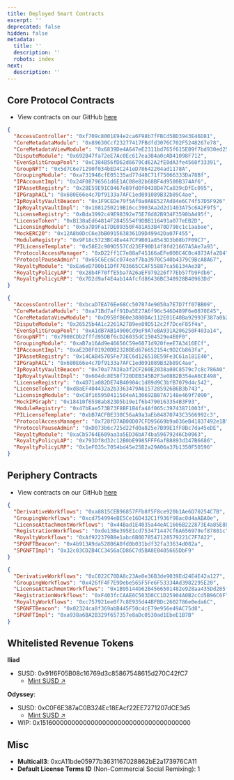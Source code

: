 ```yaml
---
title: Deployed Smart Contracts
excerpt: ''
deprecated: false
hidden: false
metadata:
  title: ''
  description: ''
  robots: index
next:
  description: ''
---
```

## Core Protocol Contracts

* View contracts on our GitHub [here](https://github.com/storyprotocol/protocol-core-v1/tree/main) 

```json Odyssey (Story Testnet) v1.2
{
  "AccessController": "0xf709c8001E94e2ca6F98b7fFBCd5BD3943E46D81",
  "CoreMetadataModule": "0x89630Ccf23277417FBdfd3076C702F5248267e78",
  "CoreMetadataViewModule": "0x6839De4A647eE2311bd765f615E09f7bd930ed25",
  "DisputeModule": "0x692B47fa72eE7Ac0Ec617ea384a0cAD41098F712",
  "EvenSplitGroupPool": "0xC384B56fD62d6679Cd62A2fE0dA3fe4560f33391",
  "GroupNFT": "0x5d7C6e71290f034bED4C241eD78642204ad1178A",
  "GroupingModule": "0xa731948cfE05135ad77d48C71f75066333Da78Bf",
  "IPAccountImpl": "0x24F08796561d6E1AC08e82b68BF4d9500B374Af6",
  "IPAssetRegistry": "0x28E59E91C0467e89fd0f0438D47Ca839cDfEc095",
  "IPGraphACL": "0x680E66e4c7Df9133a7AFC1ed091089B32b89C4ae",
  "IpRoyaltyVaultBeacon": "0x1F9CEDe79f5Af0a0A8E527Ad84e6C74f57D5F926",
  "IpRoyaltyVaultImpl": "0x1081250219B16cc3903Aa2d2d1403A75c6A2F9f5",
  "LicenseRegistry": "0xBda3992c49E98392e75E78d82B934F3598bA495f",
  "LicenseToken": "0xB138aEd64814F2845554f9DBB116491a077eEB2D",
  "LicensingModule": "0x5a7D9Fa17DE09350F481A53B470D798c1c1aabae",
  "MockERC20": "0x12A8b0DcC6e3bB0915638361D9D49942Da07F455",
  "ModuleRegistry": "0x9F18c5723BC4Ee447CF9B01a8543D3b08b7F09C7",
  "PILicenseTemplate": "0x58E2c909D557Cd23EF90D14f8fd21667A5Ae7a93",
  "ProtocolAccessManager": "0xD22ff1C7e88aF45166aEFe000C4C0c4873Afa284",
  "ProtocolPauseAdmin": "0x65C6Ec6Cc074eaf7ba3970C540b4379C9BcA8A67",
  "RoyaltyModule": "0xEa6eD700b11DfF703665CCAF55887ca56134Ae3B",
  "RoyaltyPolicyLAP": "0x28b4F70ffE5ba7A26aEF979226f77Eb57fb9Fdb6",
  "RoyaltyPolicyLRP": "0x7D2d9af4E4ab14Afcfd86436BC348928B40963Dd"
}
```
```json Iliad (Story Testnet) v1.2
{
  "AccessController": "0xbcaD7EA76Ee68Cc507874e9050a7E7D7ff07BB09",
  "CoreMetadataModule": "0xa71Bd7aff91Da5E27A6f96c546D489F6e0870E45",
  "CoreMetadataViewModule": "0xD95BfB60e3880DAc112E01E40Ba92993F387a0b2",
  "DisputeModule": "0x26525b4A1c2261A27B9ee89D512c2f7DceF85f4a",
  "EvenSplitGroupPool": "0xA1dB7AB14900Cd9eF9A7eBA931A206250F403a14",
  "GroupNFT": "0x7908CDb2fffd95DBf6cD26035dC1504529e4E0F0",
  "GroupingModule": "0xaB7a16Ad9e46656C59e6071d920feeE7A3416ECf",
  "IPAccountImpl": "0xaE2D8F01920DB2328BEd676652154c9D2Cb863fa",
  "IPAssetRegistry": "0x14CAB45705Fe73EC6d126518E59Fe3C61a181E40",
  "IPGraphACL": "0x680E66e4c7Df9133a7AFC1ed091089B32b89C4ae",
  "IpRoyaltyVaultBeacon": "0x70a77A38a3f2CF260E2038a08C8579c7c8c786A0",
  "IpRoyaltyVaultImpl": "0x604dc8E58f720DEB345B2F3e08B2B354eA6CE498",
  "LicenseRegistry": "0x4D71a082DE74B40904c1d89d9C3bfB7079d4c542",
  "LicenseToken": "0xd8aEF404432a2b3363479A6157285926B6B3b743",
  "LicensingModule": "0xC8f165950411504eA130692B87A7148e469f7090",
  "MockIPGraph": "0x18410f6598ab823D5b19e1f6b4790163354B3F93",
  "ModuleRegistry": "0x47bEae573B73F8BF1B4fa4Af065c39743871003f",
  "PILicenseTemplate": "0xbB7ACFBE330C56aA9a3aEb84870743C3566992c3",
  "ProtocolAccessManager": "0x728fD7AB00D07CFD95669b9a036eB41837492e1B",
  "ProtocolPauseAdmin": "0xD073b6c725d22fd0a825e7B99E1fF8Bc7da45eDE",
  "RoyaltyModule": "0xaCb5764E609aa3a5ED36bA74ba59679246Cb0963",
  "RoyaltyPolicyLAP": "0x793Df8d32c12B0bE9985FFF6afB8893d347B6686",
  "RoyaltyPolicyLRP": "0x1eF035c7054bd45e25B2a29A06a37b1350F50596"
}
```

## Periphery Contracts

* View contracts on our GitHub [here](https://github.com/storyprotocol/protocol-periphery-v1) 

```json Odyssey (Story Testnet) v1.2
{
  "DerivativeWorkflows": "0xa8815CEB96857FFb8f5F8ce920b1Ae6D70254C7B",
  "GroupingWorkflows": "0xcd754994eBE5Ce16D432C1f936f98ac0d4aABA0e",
  "LicenseAttachmentWorkflows": "0x44Bad1E4035a44eAC1606B222873E4a85E8b7D9c",
  "RegistrationWorkflows": "0xde13Be395E1cd753471447Cf6A656979ef87881c",
  "RoyaltyWorkflows": "0xAf922379B8e1abc6B0D78547128579221C7F7A22",
  "SPGNFTBeacon": "0x4b913A9da52806A0fd0b031bdf32fa33634d082a",
  "SPGNFTImpl": "0x32c03CD2B4CC3456aCD86C7d5BA8E0405665DbF9"
}
```
```json Iliad (Story Testnet) v1.2
{
  "DerivativeWorkflows": "0xC022C70DA8c23Ae8e36B3de9039Ed24E4E42a127",
  "GroupingWorkflows": "0x426fF4F7E9Debe565F5Fe6F53334Ad3982295E20",
  "LicenseAttachmentWorkflows": "0x1B95144b62B4566501482e928aa435Dd205fE71B",
  "RegistrationWorkflows": "0xF403fcCAAE6C503D0CC1D25904A0B2cCd5B96C6F",
  "RoyaltyWorkflows": "0xc757921ee0f7c8E935d44BFBDc2602786e0eda6C",
  "SPGNFTBeacon": "0x02324ca8f369abB445F50c4cE79e956e49AC75d8",
  "SPGNFTImpl": "0xa938a6BA2B329f657357e8aDc0530ad1EbeE1B7B"
}
```

## Whitelisted Revenue Tokens

**Iliad**

* SUSD: 0x91f6F05B08c16769d3c85867548615d270C42fC7
  * <a href="https://testnet.storyscan.xyz/address/0x91f6F05B08c16769d3c85867548615d270C42fC7?tab=write_contract#40c10f19" target="_blank">Mint SUSD ↗️</a>

**Odyssey**: 

* SUSD: 0xC0F6E387aC0B324Ec18EAcf22EE7271207dCE3d5
  * <a href="https://odyssey.storyscan.xyz/address/0xC0F6E387aC0B324Ec18EAcf22EE7271207dCE3d5?tab=write_contract#40c10f19" target="_blank">Mint SUSD ↗️</a>
* WIP: 0x1516000000000000000000000000000000000000

## Misc

* **Multicall3**: 0xcA11bde05977b3631167028862bE2a173976CA11
* **Default License Terms ID** (Non-Commercial Social Remixing): 1
